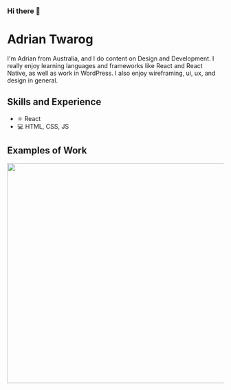 ### Hi there 👋



# Adrian Twarog
I'm Adrian from Australia, and I do content on Design and Development. I really enjoy learning languages and frameworks like React and React Native, as well as work in WordPress. I also enjoy wireframing, ui, ux, and design in general. 

## Skills and Experience
* ⚛ React
* 💻 HTML, CSS, JS

## Examples of Work
<img src="https://github.com/hossein-deyri/Admin-Panel/assets/136192436/83929a52-bac4-46a6-a043-3b3c84372179" width="512" >



